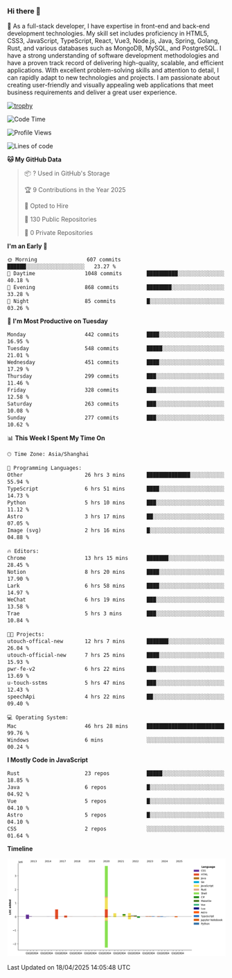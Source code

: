 ### Hi there 👋

🌱 As a full-stack developer, I have expertise in front-end and back-end development technologies. My skill set includes proficiency in HTML5, CSS3, JavaScript, TypeScript, React, Vue3, Node.js, Java, Spring, Golang, Rust, and various databases such as MongoDB, MySQL, and PostgreSQL. I have a strong understanding of software development methodologies and have a proven track record of delivering high-quality, scalable, and efficient applications. With excellent problem-solving skills and attention to detail, I can rapidly adapt to new technologies and projects. I am passionate about creating user-friendly and visually appealing web applications that meet business requirements and deliver a great user experience.

[![trophy](https://github-profile-trophy.vercel.app/?username=elton&rank=SECRET,SSS,SS,S,AAA,AA,A&theme=onedark&no-frame=true&margin-w=10)](https://github.com/ryo-ma/github-profile-trophy)

<!--START_SECTION:waka-->
![Code Time](http://img.shields.io/badge/Code%20Time-1%2C555%20hrs%202%20mins-blue)

![Profile Views](http://img.shields.io/badge/Profile%20Views-0-blue)

![Lines of code](https://img.shields.io/badge/From%20Hello%20World%20I%27ve%20Written-5.6%20million%20lines%20of%20code-blue)

**🐱 My GitHub Data** 

> 📦 ? Used in GitHub's Storage 
 > 
> 🏆 9 Contributions in the Year 2025
 > 
> 💼 Opted to Hire
 > 
> 📜 130 Public Repositories 
 > 
> 🔑 0 Private Repositories 
 > 
**I'm an Early 🐤** 

```text
🌞 Morning                607 commits         ██████░░░░░░░░░░░░░░░░░░░   23.27 % 
🌆 Daytime                1048 commits        ██████████░░░░░░░░░░░░░░░   40.18 % 
🌃 Evening                868 commits         ████████░░░░░░░░░░░░░░░░░   33.28 % 
🌙 Night                  85 commits          █░░░░░░░░░░░░░░░░░░░░░░░░   03.26 % 
```
📅 **I'm Most Productive on Tuesday** 

```text
Monday                   442 commits         ████░░░░░░░░░░░░░░░░░░░░░   16.95 % 
Tuesday                  548 commits         █████░░░░░░░░░░░░░░░░░░░░   21.01 % 
Wednesday                451 commits         ████░░░░░░░░░░░░░░░░░░░░░   17.29 % 
Thursday                 299 commits         ███░░░░░░░░░░░░░░░░░░░░░░   11.46 % 
Friday                   328 commits         ███░░░░░░░░░░░░░░░░░░░░░░   12.58 % 
Saturday                 263 commits         ███░░░░░░░░░░░░░░░░░░░░░░   10.08 % 
Sunday                   277 commits         ███░░░░░░░░░░░░░░░░░░░░░░   10.62 % 
```


📊 **This Week I Spent My Time On** 

```text
🕑︎ Time Zone: Asia/Shanghai

💬 Programming Languages: 
Other                    26 hrs 3 mins       ██████████████░░░░░░░░░░░   55.94 % 
TypeScript               6 hrs 51 mins       ████░░░░░░░░░░░░░░░░░░░░░   14.73 % 
Python                   5 hrs 10 mins       ███░░░░░░░░░░░░░░░░░░░░░░   11.12 % 
Astro                    3 hrs 17 mins       ██░░░░░░░░░░░░░░░░░░░░░░░   07.05 % 
Image (svg)              2 hrs 16 mins       █░░░░░░░░░░░░░░░░░░░░░░░░   04.88 % 

🔥 Editors: 
Chrome                   13 hrs 15 mins      ███████░░░░░░░░░░░░░░░░░░   28.45 % 
Notion                   8 hrs 20 mins       ████░░░░░░░░░░░░░░░░░░░░░   17.90 % 
Lark                     6 hrs 58 mins       ████░░░░░░░░░░░░░░░░░░░░░   14.97 % 
WeChat                   6 hrs 19 mins       ███░░░░░░░░░░░░░░░░░░░░░░   13.58 % 
Trae                     5 hrs 3 mins        ███░░░░░░░░░░░░░░░░░░░░░░   10.84 % 

🐱‍💻 Projects: 
utouch-offical-new       12 hrs 7 mins       ███████░░░░░░░░░░░░░░░░░░   26.04 % 
utouch-official-new      7 hrs 25 mins       ████░░░░░░░░░░░░░░░░░░░░░   15.93 % 
pwr-fe-v2                6 hrs 22 mins       ███░░░░░░░░░░░░░░░░░░░░░░   13.69 % 
u-touch-sstms            5 hrs 47 mins       ███░░░░░░░░░░░░░░░░░░░░░░   12.43 % 
speechApi                4 hrs 22 mins       ██░░░░░░░░░░░░░░░░░░░░░░░   09.40 % 

💻 Operating System: 
Mac                      46 hrs 28 mins      █████████████████████████   99.76 % 
Windows                  6 mins              ░░░░░░░░░░░░░░░░░░░░░░░░░   00.24 % 
```

**I Mostly Code in JavaScript** 

```text
Rust                     23 repos            █████░░░░░░░░░░░░░░░░░░░░   18.85 % 
Java                     6 repos             █░░░░░░░░░░░░░░░░░░░░░░░░   04.92 % 
Vue                      5 repos             █░░░░░░░░░░░░░░░░░░░░░░░░   04.10 % 
Astro                    5 repos             █░░░░░░░░░░░░░░░░░░░░░░░░   04.10 % 
CSS                      2 repos             ░░░░░░░░░░░░░░░░░░░░░░░░░   01.64 % 
```



**Timeline**

![Lines of Code chart](https://raw.githubusercontent.com/elton/elton/main/assets/bar_graph.png)


 Last Updated on 18/04/2025 14:05:48 UTC
<!--END_SECTION:waka-->

<!--
**elton/elton** is a ✨ _special_ ✨ repository because its `README.md` (this file) appears on your GitHub profile.

Here are some ideas to get you started:

- 🔭 I’m currently working on ...
- 🌱 I’m currently learning ...
- 👯 I’m looking to collaborate on ...
- 🤔 I’m looking for help with ...
- 💬 Ask me about ...
- 📫 How to reach me: ...
- 😄 Pronouns: ...
- ⚡ Fun fact: ...
-->
